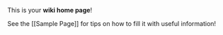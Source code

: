This is your **wiki home page**!

See the [[Sample Page]] for tips on how to fill it with useful information!
